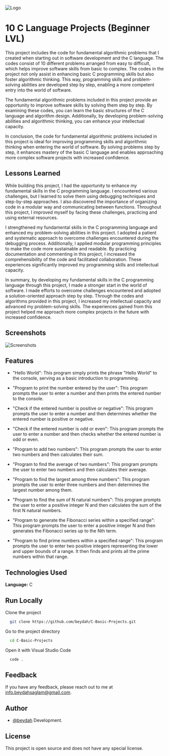 
![Logo](https://raw.githubusercontent.com/beydah/Assets-Repository/main/gifs/BeydahGithubProjectBanner1.gif)

    
# 10 C Language Projects (Beginner LVL)


This project includes the code for fundamental algorithmic problems that I created when starting out in software development and the C language. The codes consist of 10 different problems arranged from easy to difficult, which helps improve software skills from basic to complex. The codes in the project not only assist in enhancing basic C programming skills but also foster algorithmic thinking. This way, programming skills and problem-solving abilities are developed step by step, enabling a more competent entry into the world of software.

The fundamental algorithmic problems included in this project provide an opportunity to improve software skills by solving them step by step. By examining these codes, you can learn the basic structures of the C language and algorithm design. Additionally, by developing problem-solving abilities and algorithmic thinking, you can enhance your intellectual capacity.

In conclusion, the code for fundamental algorithmic problems included in this project is ideal for improving programming skills and algorithmic thinking when entering the world of software. By solving problems step by step, it enhances mastery of the basic C language and enables approaching more complex software projects with increased confidence.

## Lessons Learned

While building this project, I had the opportunity to enhance my fundamental skills in the C programming language. I encountered various challenges, but I learned to solve them using debugging techniques and step-by-step approaches. I also discovered the importance of organizing code in a modular way and communicating between functions. Throughout this project, I improved myself by facing these challenges, practicing and using external resources.

I strengthened my fundamental skills in the C programming language and enhanced my problem-solving abilities in this project. I adopted a patient and systematic approach to overcome challenges encountered during the debugging process. Additionally, I applied modular programming principles to make the code more sustainable and readable. By practicing documentation and commenting in this project, I increased the comprehensibility of the code and facilitated collaboration. These experiences significantly improved my programming skills and intellectual capacity.

In summary, by developing my fundamental skills in the C programming language through this project, I made a stronger start in the world of software. I made efforts to overcome challenges encountered and adopted a solution-oriented approach step by step. Through the codes and algorithms provided in this project, I increased my intellectual capacity and advanced my problem-solving skills. The experiences gained from this project helped me approach more complex projects in the future with increased confidence.

  
## Screenshots

![Screenshots](https://raw.githubusercontent.com/beydah/Assets-Repository/main/gifs/BeydahGithubProjectScreen1.gif)

  
## Features

- "Hello World": This program simply prints the phrase "Hello World" to the console, serving as a basic introduction to programming.

- "Program to print the number entered by the user": This program prompts the user to enter a number and then prints the entered number to the console.

- "Check if the entered number is positive or negative": This program prompts the user to enter a number and then determines whether the entered number is positive or negative.

- "Check if the entered number is odd or even": This program prompts the user to enter a number and then checks whether the entered number is odd or even.

- "Program to add two numbers": This program prompts the user to enter two numbers and then calculates their sum.

- "Program to find the average of two numbers": This program prompts the user to enter two numbers and then calculates their average.

- "Program to find the largest among three numbers": This program prompts the user to enter three numbers and then determines the largest number among them.

- "Program to find the sum of N natural numbers": This program prompts the user to enter a positive integer N and then calculates the sum of the first N natural numbers.

- "Program to generate the Fibonacci series within a specified range": This program prompts the user to enter a positive integer N and then generates the Fibonacci series up to the Nth term.

- "Program to find prime numbers within a specified range": This program prompts the user to enter two positive integers representing the lower and upper bounds of a range. It then finds and prints all the prime numbers within that range.

  
## Technologies Used

**Language:** C

  
## Run Locally

Clone the project

```bash
  git clone https://github.com/beydah/C-Basic-Projects.git
```

Go to the project directory

```bash
  cd C-Basic-Projects
```

Open it with Visual Studio Code

```bash
  code .
```
  
## Feedback

If you have any feedback, please reach out to me at info.beydahsaglam@gmail.com.

  
## Author

- [@beydah](https://github.com/beydah) Development.

  
## License

This project is open source and does not have any special license.
